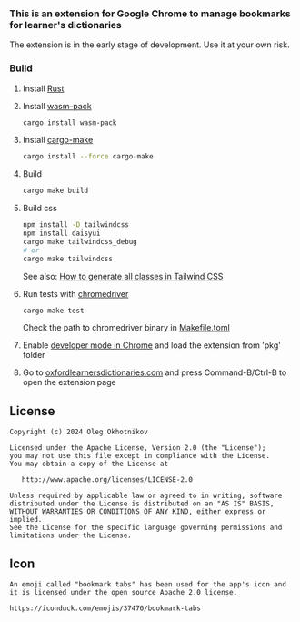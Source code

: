 ### This is an extension for Google Chrome to manage bookmarks for learner's dictionaries

   The extension is in the early stage of development. Use it at your own risk.

### Build

1. Install [Rust](https://www.rust-lang.org/install.html)

2. Install [wasm-pack](https://rustwasm.github.io/wasm-pack/installer/)

   ```bash
   cargo install wasm-pack
   ```

3. Install [cargo-make](https://sagiegurari.github.io/cargo-make/)

   ```bash
   cargo install --force cargo-make
   ```

4. Build

   ```bash
   cargo make build
   ```

4. Build css

   ```bash
   npm install -D tailwindcss
   npm install daisyui
   cargo make tailwindcss_debug
   # or
   cargo make tailwindcss
   ```
   
   See also: [How to generate all classes in Tailwind CSS](https://design2tailwind.com/blog/tailwindcss-generate-all-classes/)


5. Run tests with [chromedriver](https://googlechromelabs.github.io/chrome-for-testing/)

   ```bash
   cargo make test
   ```

   Check the path to chromedriver binary in [Makefile.toml](Makefile.toml)

6. Enable [developer mode in Chrome](chrome://extensions/) and load the extension from 'pkg' folder


7. Go to [oxfordlearnersdictionaries.com](https://www.oxfordlearnersdictionaries.com/) and press Command-B/Ctrl-B to open the extension page


## License

    Copyright (c) 2024 Oleg Okhotnikov

    Licensed under the Apache License, Version 2.0 (the "License");
    you may not use this file except in compliance with the License.
    You may obtain a copy of the License at

       http://www.apache.org/licenses/LICENSE-2.0

    Unless required by applicable law or agreed to in writing, software
    distributed under the License is distributed on an "AS IS" BASIS,
    WITHOUT WARRANTIES OR CONDITIONS OF ANY KIND, either express or implied.
    See the License for the specific language governing permissions and
    limitations under the License.

## Icon

    An emoji called "bookmark tabs" has been used for the app's icon and 
    it is licensed under the open source Apache 2.0 license.
    
    https://iconduck.com/emojis/37470/bookmark-tabs

